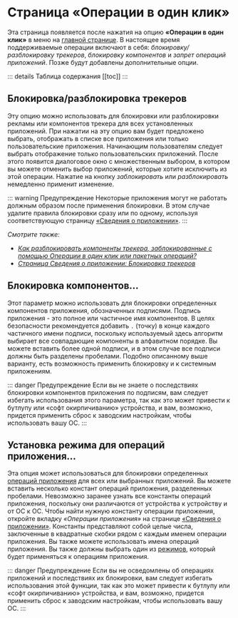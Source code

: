 # Страница «Операции в один клик»

Эта страница появляется после нажатия на опцию **«Операции в один клик»** в меню на [главной странице](./main-page.md#меню-опций). В настоящее время поддерживаемые операции включают в себя: _блокировку/разблокировку трекеров_, _блокировку компонентов_ и _запрет операций приложений_. Позже будут добавлены дополнительные опции.

::: details Таблица содержания
[[toc]]
:::

## Блокировка/разблокировка трекеров
Эту опцию можно использовать для блокировки или разблокировки рекламы или компонентов трекера для всех установленных приложений. При нажатии на эту опцию вам будет предложено выбрать, отображать в списке все приложения или только пользовательские приложения. Начинающим пользователям следует выбрать отображение только пользовательских приложений. После этого появится диалоговое окно с множественным выбором, в котором вы можете отменить выбор приложений, которые хотите исключить из этой операции. Нажатие на кнопку _заблокировать_ или _разблокировать_ немедленно применит изменение.

::: warning Предупреждение
Некоторые приложения могут не работать должным образом после применения блокировки. В этом случае удалите правила блокировки сразу или по одному, используя соответствующую страницу [«Сведения о приложении»][1].
:::

_Смотрите также:_
- _[Как разблокировать компоненты трекера, заблокированные с помощью Операции в один клик или пакетных операций?](../faq/app-components.md#как-разблокировать-компоненты-трекера-заблокированные-с-помощью-операции-в-один-клик-или-пакетных-операции)_
- _[Страница Сведения о приложении: Блокировка трекеров](app-details-page.md#блокировка-трекеров)_

## Блокировка компонентов…
Этот параметр можно использовать для блокировки определенных компонентов приложения, обозначенных подписями. Подпись приложения - это полное или частичное имя компонентов. В целях безопасности рекомендуется добавить `.` (точку) в конце каждого частичного имени подписи, поскольку используемый здесь алгоритм выбирает все совпадающие компоненты в алфавитном порядке. Вы можете вставить более одной подписи, и в этом случае все подписи должны быть разделены пробелами. Подобно описанному выше варианту, есть возможность применить блокировку и к системным приложениям.

::: danger Предупреждение
Если вы не знаете о последствиях блокировки компонентов приложения по подписям, вам следует избегать использования этого параметра, так как это может привести к бутлупу или «софт окирпичиванию» устройства, и вам, возможно, придется применить сброс к заводским настройкам, чтобы использовать вашу ОС.
:::

## Установка режима для операций приложения…
Эта опция может использоваться для блокировки определенных [операций приложения](../tech/AppOps.md) для всех или выбранных приложений. Вы можете вставить несколько констант операций приложения, разделенных пробелами. Невозможно заранее узнать все константы операций приложения, поскольку они различаются от устройства к устройству и от ОС к ОС. Чтобы найти нужную константу операции приложения, откройте вкладку _«Операции приложения»_ на странице [«Сведения о приложении»][1]. Константы представляют собой целые числа, заключенные в квадратные скобки рядом с каждым именем операции приложения. Вы также можете использовать имена операций приложения. Вы также должны выбрать один из [режимов](../tech/AppOps.md#константы-mode), который будет применяться к операциям приложения.

::: danger Предупреждение
Если вы не осведомлены об операциях приложений и последствиях их блокировки, вам следует избегать использования этой функции, так как это может привести к бутлупу или «софт окирпичиванию» устройства, и вам, возможно, придется применить сброс к заводским настройкам, чтобы использовать вашу ОС.
:::

[1]: ./app-details-page.md
